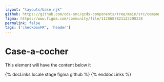 ```yaml
---
layout: "layouts/base.njk"
github: https://github.com/cds-snc/gcds-components/tree/main/src/components/gcds-checkbox
figma: https://www.figma.com/community/file/1128687821123298228
permalink: false
tags: ['checkboxFR', 'header']
---
```


# Case-a-cocher

This element will have the content below it

{% docLinks locale stage figma github %}
{% enddocLinks %}
